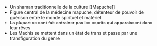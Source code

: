 - Un shaman traditionnelle de la culture [[Mapuche]]
- Figure central de la médecine mapuche, détenteur de pouvoir de guérison entre le monde spirituel et matériel
- La plupart se sont fait entrainer pas les esprits qui apparaissent dans leur rêves
- Les Machis se mettent dans un état de trans et passe par une transfiguration du genre